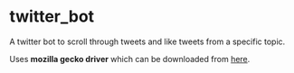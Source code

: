 # twitter_bot

A twitter bot to scroll through tweets and like tweets from a specific topic.

Uses **mozilla gecko driver** which can be downloaded from [here](https://github.com/mozilla/geckodriver/releases).
